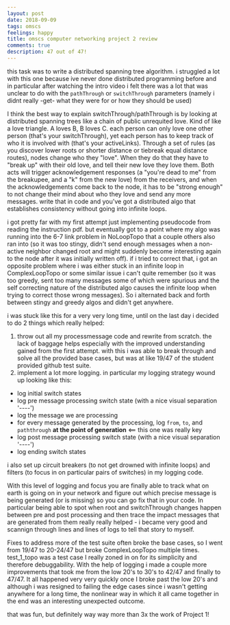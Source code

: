 ```yaml
---
layout: post
date: 2018-09-09
tags: omscs
feelings: happy
title: omscs computer networking project 2 review
comments: true
description: 47 out of 47!
---
```


this task was to write a distributed spanning tree algorithm. i struggled a lot with this one because ive never done distributed programming before and in particular after watching the intro video i felt there was a lot that was unclear to do with the `pathThrough` or `switchThrough` parameters (namely i didnt really -get- what they were for or how they should be used)

I think the best way to explain switchThrough/pathThrough is by looking at distributed spanning trees like a chain of public unrequited love. Kind of like a love triangle. A loves B, B loves C. each person can only love one other person (that's your switchThrough), yet each person has to keep track of who it is involved with (that's your activeLinks). Through a set of rules (as you discover lower roots or shorter distance or tiebreak equal distance routes), nodes change who they "love". When they do that they have to "break up" with their old love, and tell their new love they love them. Both acts will trigger acknowledgement responses (a "you're dead to me" from the breakupee, and a "k" from the new love) from the receivers, and when the acknowledgements come back to the node, it has to be "strong enough" to not change their mind about who they love and send any more messages. write that in code and you've got a distributed algo that establishes consistency without going into infinite loops.

i got pretty far with my first attempt just implementing pseudocode from reading the instruction pdf. but eventually got to a point where my algo was running into the 6-7 link problem in NoLoopTopo that a couple others also ran into (so it was too stingy, didn't send enough messages when a non-active neighbor changed root and might suddenly become interesting again to the node after it was initially written off). if i tried to correct that, i got an opposite problem where i was either stuck in an infinite loop in ComplexLoopTopo or some similar issue i can't quite remember (so it was too greedy, sent too many messages some of which were spurious and the self correcting nature of the distributed algo causes the infinite loop when trying to correct those wrong messages). So i alternated back and forth between stingy and greedy algos and didn't get anywhere.

i was stuck like this for a very very long time, until on the last day i decided to do 2 things which really helped:

1. throw out all my processmessage code and rewrite from scratch. the lack of baggage helps especially with the improved understanding gained from the first attempt. with this i was able to break through and solve all the provided base cases, but was at like 19/47 of the student provided github test suite.
2. implement a lot more logging. in particular my logging strategy wound up looking like this:

- log initial switch states
- log pre message processing switch state (with a nice visual separation '----')
- log the message we are processing
- for every message generated by the processing, log `from`, `to`, and `paththrough` **at the point of generation** <== this one was really key
- log post message processing switch state (with a nice visual separation '----')
- log ending switch states

i also set up circuit breakers (to not get drowned with infinite loops) and filters (to focus in on particular pairs of switches) in my logging code.

With this level of logging and focus you are finally able to track what on earth is going on in your network and figure out which precise message is being generated (or is missing) so you can go fix that in your code. In particular being able to spot when root and switchThrough changes happen between pre and post processing and then trace the impact messages that are generated from them really really helped - i became very good and scannign through lines and lines of logs to tell that story to myself.

Fixes to address more of the test suite often broke the base cases, so I went from 19/47 to 20-24/47 but broke ComplexLoopTopo multiple times. test_1_topo was a test case I really zoned in on for its simplicity and therefore debuggability. With the help of logging i made a couple more improvements that took me from the low 20's to 30's to 42/47 and finally to 47/47. It all happened very very quickly once I broke past the low 20's and although i was resigned to failing the edge cases since i wasn't getting anywhere for a long time, the nonlinear way in which it all came together in the end was an interesting unexpected outcome.

that was fun, but definitely way way more than 3x the work of Project 1!
